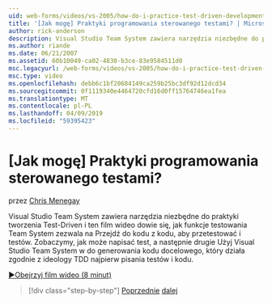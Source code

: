 ```yaml
---
uid: web-forms/videos/vs-2005/how-do-i-practice-test-driven-development
title: '[Jak mogę] Praktyki programowania sterowanego testami? | Microsoft Docs'
author: rick-anderson
description: Visual Studio Team System zawiera narzędzia niezbędne do praktyki tworzenia Test-Driven i ten film wideo dowie się, jak Team System na testowanie funkcji...
ms.author: riande
ms.date: 06/21/2007
ms.assetid: 60b10049-ca02-4830-b3ce-83e9584511d0
msc.legacyurl: /web-forms/videos/vs-2005/how-do-i-practice-test-driven-development
msc.type: video
ms.openlocfilehash: debb6c1bf20684149ca259b25bc3df92d12dcd34
ms.sourcegitcommit: 0f1119340e4464720cfd16d0ff15764746ea1fea
ms.translationtype: MT
ms.contentlocale: pl-PL
ms.lasthandoff: 04/09/2019
ms.locfileid: "59395423"
---
```

# <a name="how-do-i-practice-test-driven-development"></a>[Jak mogę] Praktyki programowania sterowanego testami?

przez [Chris Menegay](https://twitter.com/CMenegay)

Visual Studio Team System zawiera narzędzia niezbędne do praktyki tworzenia Test-Driven i ten film wideo dowie się, jak funkcje testowania Team System zezwala na Przejdź do kodu z kodu, aby przetestować i testów. Zobaczymy, jak może napisać test, a następnie drugie Użyj Visual Studio Team System w do generowania kodu docelowego, który działa zgodnie z ideology TDD najpierw pisania testów i kodu.

[&#9654;Obejrzyj film wideo (8 minut)](https://channel9.msdn.com/Blogs/ASP-NET-Site-Videos/how-do-i-practice-test-driven-development)

> [!div class="step-by-step"]
> [Poprzednie](how-do-i-write-code-more-quickly-with-unit-tests.md)
> [dalej](how-do-i-load-test-a-web-application.md)
